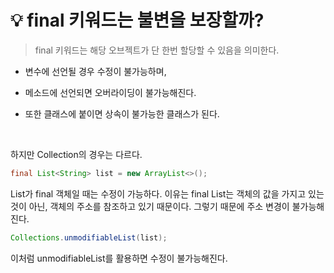 # 💡 **final 키워드는 불변을 보장할까?**

> final 키워드는 해당 오브젝트가 단 한번 할당할 수 있음을 의미한다.

- 변수에 선언될 경우 수정이 불가능하며,

- 메소드에 선언되면 오버라이딩이 불가능해진다. 

- 또한 클래스에 붙이면 상속이 불가능한 클래스가 된다.

<br>

하지만 Collection의 경우는 다르다.

```java
final List<String> list = new ArrayList<>();
```

List가 final 객체일 때는 수정이 가능하다. 이유는 final List는 객체의 값을 가지고 있는 것이 아닌,
객체의 주소를 참조하고 있기 때문이다. 그렇기 때문에 주소 변경이 불가능해진다.

```java
Collections.unmodifiableList(list);
```

이처럼 unmodifiableList를 활용하면 수정이 불가능해진다. 
